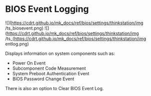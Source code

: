 # BIOS Event Logging #
![](https://cdrt.github.io/mk_docs/ref/bios/settings/thinkstation/img
   /ts_biosevent.png)
![](https://cdrt.github.io/mk_docs/ref/bios/settings/thinkstation/img
   /ts_(https://cdrt.github.io/mk_docs/ref/bios/settings/thinkstation/img
   entlog.png)
<!--![](https://cdrt.github.io/mk_docs/ref/bios/settings/thinkstation/img
   /ts_biosevent_p3twr.png)-->


Displays information on system components such as:

 - Power On Event
 - Subcomponent Code Measurement
 - System Preboot Authentication Event
 - BIOS Password Change Event

There is also an option to Clear BIOS Event Log.
